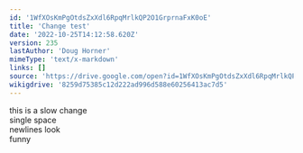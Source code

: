 ```yaml
---
id: '1WfXOsKmPgOtdsZxXdl6RpqMrlkQP2O1GrprnaFxK0oE'
title: 'Change test'
date: '2022-10-25T14:12:58.620Z'
version: 235
lastAuthor: 'Doug Horner'
mimeType: 'text/x-markdown'
links: []
source: 'https://drive.google.com/open?id=1WfXOsKmPgOtdsZxXdl6RpqMrlkQP2O1GrprnaFxK0oE'
wikigdrive: '8259d75385c12d222ad996d588e60256413ac7d5'
---
```

this is a slow change  
single space  
newlines look  
funny

